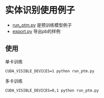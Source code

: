 # 实体识别使用例子
- [run_ptm.py](examples/ner/run_ptm.py) 是预训练模型例子
- [export.py](examples/ner/export.py) 导出pb的样例

## 使用
单卡训练
```
CUDA_VISIBLE_DEVICES=1 python run_ptm.py
```
多卡训练
```
CUDA_VISIBLE_DEVICES=0,1 python run_ptm.py
```

